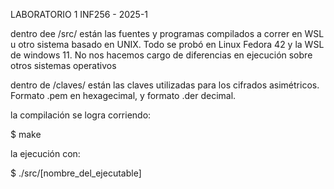 LABORATORIO 1 INF256 - 2025-1

dentro dee /src/ están las fuentes y programas compilados a correr en WSL u otro sistema basado en UNIX.
Todo se probó en Linux Fedora 42 y la WSL de windows 11. No nos hacemos cargo de diferencias en ejecución sobre otros sistemas operativos

dentro de /claves/ están las claves utilizadas para los cifrados asimétricos. Formato .pem en hexagecimal, y formato .der decimal.

la compilación se logra corriendo:

$ make

la ejecución con:

$ ./src/[nombre_del_ejecutable]

